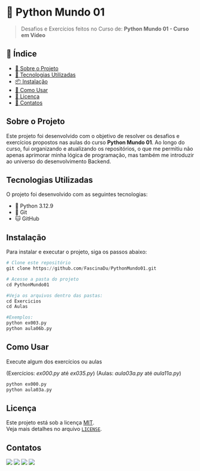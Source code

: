 # 🐍 Python Mundo 01

> Desafios e Exercícios feitos no Curso de: **Python Mundo 01 - Curso em Vídeo**

## 📖 Índice

- [📌 Sobre o Projeto](#sobre-o-projeto)
- [🚀 Tecnologias Utilizadas](#tecnologias-utilizadas)
- [📦 Instalação](#instalação)
- [📖 Como Usar](#como-usar)
- [📜 Licença](#licença)
- [💬 Contatos](#contatos)

## Sobre o Projeto

Este projeto foi desenvolvido com o objetivo de resolver os desafios e exercícios propostos nas aulas do curso **Python Mundo 01**. Ao longo do curso, fui organizando e atualizando os repositórios, o que me permitiu não apenas aprimorar minha lógica de programação, mas também me introduzir ao universo do desenvolvimento Backend.

## Tecnologias Utilizadas

O projeto foi desenvolvido com as seguintes tecnologias:

- 🐍 Python 3.12.9
- 💾 Git
- 🐱 GitHub

## Instalação

Para instalar e executar o projeto, siga os passos abaixo:

```py
# Clone este repositório
git clone https://github.com/FascinaDu/PythonMundo01.git

# Acesse a pasta do projeto
cd PythonMundo01

#Veja os arquivos dentro das pastas:
cd Exercicios
cd Aulas

#Exemplos:
python ex003.py
python aula06b.py
```
## Como Usar

Execute algum dos exercícios ou aulas 

(Exercícios: *ex000.py* até *ex035.py*)
(Aulas: *aula03a.py* até *aula11a.py*)

```py
python ex000.py
python aula03a.py
```

## Licença

Este projeto está sob a licença [MIT](LICENSE).  
Veja mais detalhes no arquivo [`LICENSE`](LICENSE).

## Contatos
<div> 
  <a href="https://www.youtube.com/@fascinadu" target="_blank"><img src="https://img.shields.io/badge/YouTube-FF0000?style=for-the-badge&logo=youtube&logoColor=white" target="_blank"></a>
  <a href="https://www.instagram.com/fascinadu/" target="_blank"><img src="https://img.shields.io/badge/-Instagram-%23E4405F?style=for-the-badge&logo=instagram&logoColor=white" target="_blank"></a>
  <a href = "mailto:eduardofascinamiranda07@gmail.com"><img src="https://img.shields.io/badge/-Gmail-%23333?style=for-the-badge&logo=gmail&logoColor=white" target="_blank"></a>
  <a href="https://www.linkedin.com/in/eduardofascina/" target="_blank"><img src="https://img.shields.io/badge/-LinkedIn-%230077B5?style=for-the-badge&logo=linkedin&logoColor=white" target="_blank"></a> 

</div>
